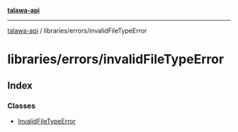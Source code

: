 [**talawa-api**](../../../README.md)

***

[talawa-api](../../../modules.md) / libraries/errors/invalidFileTypeError

# libraries/errors/invalidFileTypeError

## Index

### Classes

- [InvalidFileTypeError](classes/InvalidFileTypeError.md)
